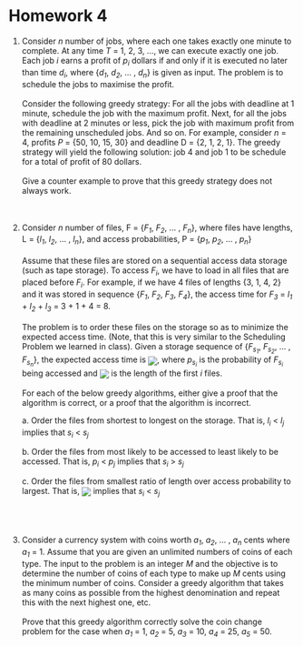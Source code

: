 # Homework 4

1. Consider *n* number of jobs, where each one takes exactly one minute to complete. At any time *T* = 1, 2, 3, ..., we can execute exactly one job. Each job *i* earns a profit of *p<sub>i* dollars if and only if it is executed no later than time *d<sub>i</sub>*, where {*d<sub>1</sub>*, *d<sub>2</sub>*, ... , *d<sub>n</sub>*} is given as input. The problem is to schedule the jobs to maximise the profit.<br/><br/>Consider the following greedy strategy: For all the jobs with deadline at 1 minute, schedule the job with the maximum profit. Next, for all the jobs with deadline at 2 minutes or less, pick the job with maximum profit from the remaining unscheduled jobs. And so on. For example, consider *n* = 4, profits *P* = {50, 10, 15, 30} and deadline D = {2, 1, 2, 1}. The greedy strategy will yield the following solution: job 4 and job 1 to be schedule for a total of profit of 80 dollars.<br/><br/>Give a counter example to prove that this greedy strategy does not always work.<br/><br/><br/>

2. Consider *n* number of files, F = {*F<sub>1</sub>*, *F<sub>2</sub>*, ... , *F<sub>n</sub>*}, where files have lengths, L = {*l<sub>1</sub>*, *l<sub>2</sub>*, ... , *l<sub>n</sub>*}, and access probabilities, P = {*p<sub>1</sub>*, *p<sub>2</sub>*, ... , *p<sub>n</sub>*}<br/><br/>Assume that these files are stored on a sequential access data storage (such as tape storage). To access *F<sub>i</sub>*, we have to load in all files that are placed before *F<sub>i</sub>*. For example, if we have 4 files of lengths {3, 1, 4, 2} and it was stored in sequence {*F<sub>1</sub>*, *F<sub>2</sub>*, *F<sub>3</sub>*, *F<sub>4</sub>*}, the access time for *F<sub>3</sub>* = *l<sub>1</sub>* + *l<sub>2</sub>* + *l<sub>3</sub>* = 3 + 1 + 4 = 8.<br/><br/>The problem is to order these files on the storage so as to minimize the expected access time. (Note, that this is very similar to the Scheduling Problem we learned in class). Given a storage sequence of {*F<sub>s<sub>1</sub></sub>*, *F<sub>s<sub>2</sub></sub>*, ... , *F<sub>s<sub>n</sub></sub>*}, the expected access time is <img src="https://raw2.github.com/GWU-KIM-CSCI/CSCI6212-class-materials/master/homeworks/hw4-1.png" align="center" />, where *p<sub>s<sub>i</sub></sub>* is the probability of *F<sub>s<sub>i</sub></sub>* being accessed and <img src="https://raw2.github.com/GWU-KIM-CSCI/CSCI6212-class-materials/master/homeworks/hw4-2.png" align="center" /> is the length of the first *i* files.<br/><br/>For each of the below greedy algorithms, either give a proof that the algorithm is correct, or a proof that the algorithm is incorrect.

   a. Order the files from shortest to longest on the storage. That is, *l<sub>i</sub>* < *l<sub>j</sub>* implies that *s<sub>i</sub>* < *s<sub>j</sub>*

   b. Order the files from most likely to be accessed to least likely to be accessed. That is, *p<sub>i</sub>* < *p<sub>j</sub>* implies that *s<sub>i</sub>* > *s<sub>j</sub>*

   c. Order the files from smallest ratio of length over access probability to largest. That is, <img src="https://raw2.github.com/GWU-KIM-CSCI/CSCI6212-class-materials/master/homeworks/hw4-3.png" align="center" /> implies that *s<sub>i</sub>* < *s<sub>j</sub>*<br/><br/><br/><br/>


3. Consider a currency system with coins worth *a<sub>1</sub>*, *a<sub>2</sub>*, ... , *a<sub>n</sub>* cents where *a<sub>1</sub>* = 1. Assume that you are given an unlimited numbers of coins of each type. The input to the problem is an integer *M* and the objective is to determine the number of coins of each type to make up *M* cents using the minimum number of coins. Consider a greedy algorithm that takes as many coins as possible from the highest denomination and repeat this with the next highest one, etc.<br /><br />Prove that this greedy algorithm correctly solve the coin change problem for the case when *a<sub>1</sub>* = 1, *a<sub>2</sub>* = 5, *a<sub>3</sub>* = 10, *a<sub>4</sub>* = 25, *a<sub>5</sub>* = 50.
